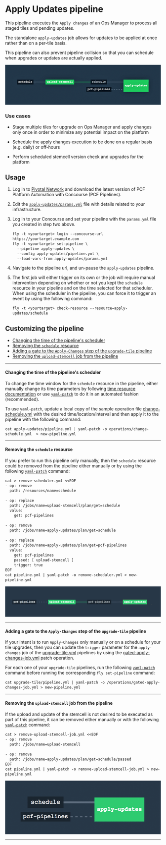 # Apply Updates pipeline

This pipeline executes the `Apply changes` of an Ops Manager to process all staged tiles and pending updates.

The standalone `apply-updates` job allows for updates to be applied at once rather than on a per-tile basis.

This pipeline can also prevent pipeline collision so that you can schedule when upgrades or updates are actually applied.

![Apply Updates pipeline](embed-main.png)

### Use cases

- Stage multiple tiles for upgrade on Ops Manager and apply changes only once in order to minimize any potential impact on the platform

- Schedule the apply changes execution to be done on a regular basis (e.g. daily) or off-hours

- Perform scheduled stemcell version check and upgrades for the platform

## Usage

1. Log in to [Pivotal Network](https://network.pivotal.io/products/pcf-automation) and download the latest version of PCF Platform Automation with Concourse (PCF Pipelines).

1. Edit the [`apply-updates/params.yml`](params.yml) file with details related to your infrastructure.

1. Log in to your Concourse and set your pipeline with the `params.yml` file you created in step two above.
   ```
   fly -t <yourtarget> login --concourse-url https://yourtarget.example.com
   fly -t <yourtarget> set-pipeline \
     --pipeline apply-updates \
     --config apply-updates/pipeline.yml \
     --load-vars-from apply-updates/params.yml
   ```

1. Navigate to the pipeline url, and un-pause the `apply-updates` pipeline.

1. The first job will either trigger on its own or the job will require manual intervention depending on whether or not you kept the `schedule` resource in your pipeline and on the time selected for that scheduler.   
   When using the scheduler in the pipeline, you can force it to trigger an event by using the following command:
   ```
   fly -t <yourtarget> check-resource --resource=apply-updates/schedule
   ```


## Customizing the pipeline

- [Changing the time of the pipeline's scheduler](#change-time-of-scheduler)
- [Removing the `schedule` resource](#remove-schedule-resource)
- [Adding a gate to the `Apply-Changes` step of the `upgrade-tile` pipeline](#gated-apply-changes)
- [Removing the `upload-stemcell` job from the pipeline](#remove-upload-stemcell)

---

#### <a name="change-time-of-scheduler"> Changing the time of the pipeline's scheduler

To change the time window for the `schedule` resource in the pipeline, either manually change its time parameters by following [time resource documentation](https://github.com/concourse/time-resource) or use [`yaml-patch`](https://github.com/krishicks/yaml-patch) to do it in an automated fashion (recommended).

To use `yaml-patch`, update a local copy of the sample operation file
 [change-schedule.yml](https://github.com/pivotal-cf/pcf-pipelines/blob/master/operations/change-schedule.yml) with the desired time/location/interval and then apply it to the pipeline with the following command:

```
cat apply-updates/pipeline.yml | yaml-patch -o operations/change-schedule.yml  > new-pipeline.yml
```

---

#### <a name="remove-schedule-resource"> Removing the `schedule` resource
If you prefer to run this pipeline only manually, then the `schedule` resource could be removed from the pipeline either manually or by using the following [`yaml-patch`](https://github.com/krishicks/yaml-patch) command:

```
cat > remove-scheduler.yml <<EOF
- op: remove
  path: /resources/name=schedule

- op: replace
  path: /jobs/name=upload-stemcell/plan/get=schedule
  value:
    get: pcf-pipelines

- op: remove
  path: /jobs/name=apply-updates/plan/get=schedule

- op: replace
  path: /jobs/name=apply-updates/plan/get=pcf-pipelines
  value:
    get: pcf-pipelines
    passed: [ upload-stemcell ]
    trigger: true
EOF
cat pipeline.yml | yaml-patch -o remove-scheduler.yml > new-pipeline.yml
```
![Apply Updates pipeline](embed-remove-schedule.png)

---

#### <a name="gated-apply-changes"> Adding a gate to the `Apply-Changes` step of the `upgrade-tile` pipeline

If your intent is to run `Apply-Changes` only manually or on a schedule for your tile upgrades, then you can update the `trigger` parameter for the `apply-changes` job of the [upgrade-tile.yml](https://github.com/pivotal-cf/pcf-pipelines/blob/master/upgrade-tile/pipeline.yml#L103) pipelines by using the  [gated-apply-changes-job.yml](https://github.com/pivotal-cf/pcf-pipelines/blob/master/operations/gated-apply-changes-job.yml) patch operation.

For each one of your `upgrade-tile` pipelines, run the following [`yaml-patch`](https://github.com/krishicks/yaml-patch) command before running the corresponding `fly set-pipeline` command:

```
cat upgrade-tile/pipeline.yml | yaml-patch -o /operations/gated-apply-changes-job.yml > new-pipeline.yml
```

---

#### <a name="remove-upload-stemcell"> Removing the `upload-stemcell` job from the pipeline

If the upload and update of the stemcell is not desired to be executed as part of this pipeline, it can be removed either manually or with the following [`yaml-patch`](https://github.com/krishicks/yaml-patch) command:
```
cat > remove-upload-stemcell-job.yml <<EOF
- op: remove
  path: /jobs/name=upload-stemcell

- op: remove
  path: /jobs/name=apply-updates/plan/get=schedule/passed
EOF
cat pipeline.yml | yaml-patch -o remove-upload-stemcell-job.yml > new-pipeline.yml
```
![Apply Updates pipeline](embed-apply-changes-only.png)

---
